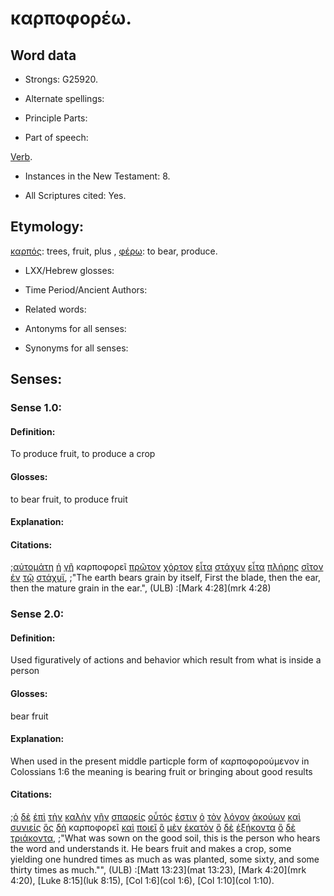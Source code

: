 # καρποφορέω.

<!-- Status: S2=Needs2ndReview -->
<!-- Lexica used for edits: BDAG, FFM, LN, A-S -->

## Word data

* Strongs: G25920.


* Alternate spellings:

* Principle Parts: 

* Part of speech: 

[Verb](http://ugg.readthedocs.io/en/latest/verb.html).

* Instances in the New Testament: 8.

* All Scriptures cited: Yes.

## Etymology: 

[καρπός](../G25900/01.md): trees, fruit, plus ,
[φέρω](../G53420/01.md): to bear, produce.

* LXX/Hebrew glosses: 

* Time Period/Ancient Authors: 

* Related words: 

* Antonyms for all senses:

* Synonyms for all senses: 

## Senses:

### Sense 1.0:

#### Definition: 

To produce fruit, to produce a crop

#### Glosses:

to bear fruit, to produce fruit 

#### Explanation:

#### Citations:

;[αὐτομάτη](../G08440/01.md) [ἡ](../G35880/01.md) [γῆ](../G10930/01.md) καρποφορεῖ [πρῶτον](../G99999/01.md) [χόρτον](../G55280/01.md) [εἶτα](../G15340/01.md) [στάχυν](../G47190/01.md) [εἶτα](../G15340/01.md) [πλήρης](../G41340/01.md) [σῖτον](../G46210/01.md) [ἐν](../G17220/01.md) [τῷ](../G35880/01.md) [στάχυϊ](../G47190/01.md), 
;"The earth bears grain by itself, First the blade, then the ear, then the mature grain in the ear.",  (ULB)
:[Mark 4:28](mrk 4:28)

### Sense 2.0:

#### Definition: 

Used figuratively of actions and behavior which result from what is inside a person 

#### Glosses:

bear fruit

#### Explanation:

When used in the present middle particple form of καρποφορούμενον in Colossians 1:6 the meaning is bearing fruit or bringing about good results 

#### Citations:

;[ὁ](../G35880/01.md) [δὲ](../G11610/01.md) [ἐπὶ](../G19090/01.md) [τὴν](../G35880/01.md) [καλὴν](../G25700/01.md) [γῆν](../G10930/01.md) [σπαρείς](../G46870/01.md) [οὗτός](../G37780/01.md) [ἐστιν](../G99999/01.md) [ὁ](../G35880/01.md) [τὸν](../G35880/01.md) [λόγον](../G30560/01.md) [ἀκούων](../G01910/01.md) [καὶ](../G25320/01.md) [συνιείς](../G49200/01.md) [ὃς](../G37390/01.md) [δὴ](../G12110/01.md) καρποφορεῖ [καὶ](../G25320/01.md) [ποιεῖ](../G41600/01.md) [ὃ](../G37390/01.md) [μὲν](../G33030/01.md) [ἑκατὸν](../G15400/01.md) [ὃ](../G37390/01.md) [δὲ](../G11610/01.md) [ἑξήκοντα](../G18350/01.md) [ὃ](../G37390/01.md) [δὲ](../G11610/01.md) [τριάκοντα](../G51440/01.md), 
;"What was sown on the good soil, this is the person who hears the word and understands it. He bears fruit and makes a crop, some yielding one hundred times as much as was planted, some sixty, and some thirty times as much."",  (ULB)
:[Matt 13:23](mat 13:23),  [Mark 4:20](mrk 4:20),  [Luke 8:15](luk 8:15), [Col 1:6](col 1:6), [Col 1:10](col 1:10).



